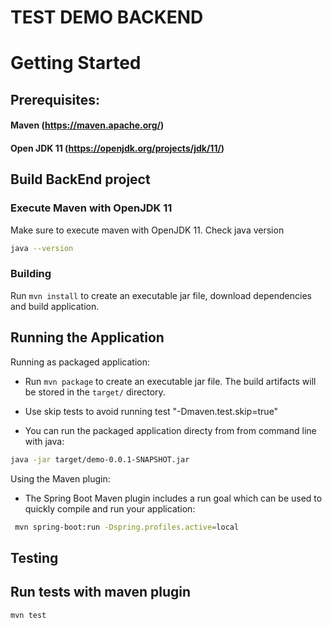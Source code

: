 # TEST DEMO BACKEND



# Getting Started



## Prerequisites:

#### Maven  (https://maven.apache.org/)
#### Open JDK 11 (https://openjdk.org/projects/jdk/11/)



## Build BackEnd project 

### Execute Maven with OpenJDK 11
Make sure to execute maven with OpenJDK 11. 
Check java version  
 
```bash
java --version
```
 

### Building

Run `mvn install` to create an executable jar file, download dependencies and build application.



## Running the Application

Running as packaged application:

- Run `mvn package` to create an executable jar file. The build artifacts will be stored in the `target/` directory. 

- Use skip tests to avoid running test "-Dmaven.test.skip=true"

- You can run the packaged application directy from from command line with java:  

```bash
java -jar target/demo-0.0.1-SNAPSHOT.jar
```

Using the Maven plugin:

- The Spring Boot Maven plugin includes a run goal which can be used to quickly compile and run your application:

```bash
 mvn spring-boot:run -Dspring.profiles.active=local
```


## Testing

## Run tests with maven plugin


```bash
mvn test
```


